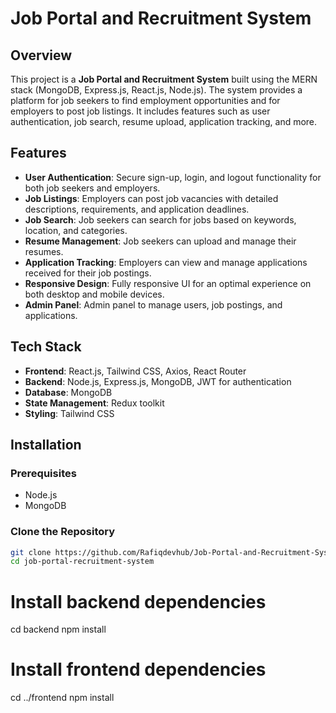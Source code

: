 # Job Portal and Recruitment System

## Overview

This project is a **Job Portal and Recruitment System** built using the MERN stack (MongoDB, Express.js, React.js, Node.js). The system provides a platform for job seekers to find employment opportunities and for employers to post job listings. It includes features such as user authentication, job search, resume upload, application tracking, and more.

## Features

- **User Authentication**: Secure sign-up, login, and logout functionality for both job seekers and employers.
- **Job Listings**: Employers can post job vacancies with detailed descriptions, requirements, and application deadlines.
- **Job Search**: Job seekers can search for jobs based on keywords, location, and categories.
- **Resume Management**: Job seekers can upload and manage their resumes.
- **Application Tracking**: Employers can view and manage applications received for their job postings.
- **Responsive Design**: Fully responsive UI for an optimal experience on both desktop and mobile devices.
- **Admin Panel**: Admin panel to manage users, job postings, and applications.

## Tech Stack

- **Frontend**: React.js, Tailwind CSS, Axios, React Router
- **Backend**: Node.js, Express.js, MongoDB, JWT for authentication
- **Database**: MongoDB
- **State Management**: Redux toolkit
- **Styling**: Tailwind CSS

## Installation

### Prerequisites

- Node.js
- MongoDB

### Clone the Repository

```bash
git clone https://github.com/Rafiqdevhub/Job-Portal-and-Recruitment-System.git
cd job-portal-recruitment-system
```

# Install backend dependencies

cd backend
npm install

# Install frontend dependencies

cd ../frontend
npm install
